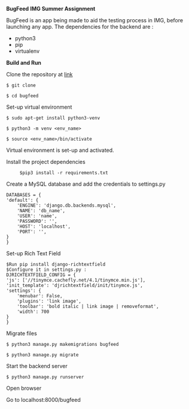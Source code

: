 **BugFeed**
**IMG Summer Assignment**

BugFeed is an app being made to aid the testing process in IMG, before launching any app. 
The dependencies for the backend are :
   - python3
   - pip
   - virtualenv
    

**Build and Run**

 Clone the repository at [link](https://github.com/Yavnikaa/BugFeed)

    $ git clone 

    $ cd bugfeed

  Set-up virtual environment

    $ sudo apt-get install python3-venv

    $ python3 -m venv <env_name>

    $ source <env_name>/bin/activate 
    
  Virtual environment is set-up and activated.
    
  Install the project dependencies
         
         $pip3 install -r requirements.txt
         
  Create a MySQL database and add the credentials to settings.py
    
    DATABASES = {
    'default': {
        'ENGINE': 'django.db.backends.mysql',
        'NAME': 'db_name',
        'USER': 'name',
        'PASSWORD': '',
        'HOST': 'localhost',
        'PORT': '',
    }
    }

 Set-up Rich Text Field
   
    $Run pip install django-richtextfield
    $Configure it in settings.py :
    DJRICHTEXTFIELD_CONFIG = {
    'js': ['//tinymce.cachefly.net/4.1/tinymce.min.js'],
    'init_template': 'djrichtextfield/init/tinymce.js',
    'settings': {
        'menubar': False,
        'plugins': 'link image',
        'toolbar': 'bold italic | link image | removeformat',
        'width': 700
    }
    }

    
 Migrate files

    $ python3 manage.py makemigrations bugfeed

    $ python3 manage.py migrate

  Start the backend server

    $ python3 manage.py runserver

  Open browser

  Go to localhost:8000/bugfeed
 

